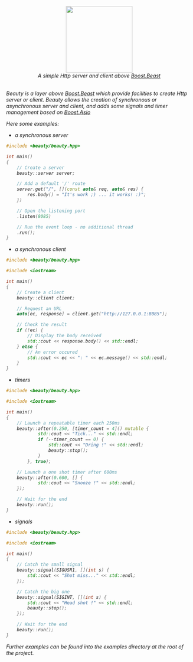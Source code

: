 <div align="center">
  <img src="https://github.com/dfleury2/beauty/raw/master/docs/rose.png" height="180" />
  <br>
  <i>A simple Http server and client above <a href="https://github.com/boostorg/beast">Boost.Beast</a>
</div>
<br>

Beauty is a layer above <a href="https://github.com/boostorg/beast">Boost.Beast</a> which provide facilities to create Http server or client. Beauty allows the creation of synchronous or asynchronous server and client, and adds some signals and timer management based on <a href="https://github.com/boostorg/asio">Boost.Asio</a>

Here some examples:

- a synchronous server

```cpp
#include <beauty/beauty.hpp>

int main()
{
    // Create a server
    beauty::server server;

    // Add a default '/' route
    server.get("/", [](const auto& req, auto& res) {
        res.body() = "It's work ;) ... it works! :)";
    })

    // Open the listening port
    .listen(8085)

    // Run the event loop - no additional thread
    .run();
}
```

- a synchronous client

```cpp
#include <beauty/beauty.hpp>

#include <iostream>

int main()
{
    // Create a client
    beauty::client client;

    // Request an URL
    auto[ec, response] = client.get("http://127.0.0.1:8085");

    // Check the result
    if (!ec) {
        // Display the body received
        std::cout << response.body() << std::endl;
    } else {
        // An error occured
        std::cout << ec << ": " << ec.message() << std::endl;
    }
}
```

- timers

```cpp
#include <beauty/beauty.hpp>

#include <iostream>

int main()
{
    // Launch a repeatable timer each 250ms
    beauty::after(0.250, [timer_count = 4]() mutable {
            std::cout << "Tick..." << std::endl;
            if (--timer_count == 0) {
                std::cout << "Dring !" << std::endl;
                beauty::stop();
            }
        }, true);

    // Launch a one shot timer after 600ms
    beauty::after(0.600, [] {
            std::cout << "Snooze !" << std::endl;
    });

    // Wait for the end
    beauty::run();
}
```

- signals

```cpp
#include <beauty/beauty.hpp>

#include <iostream>

int main()
{
    // Catch the small signal
    beauty::signal(SIGUSR1, [](int s) {
        std::cout << "Shot miss..." << std::endl;
    });

    // Catch the big one
    beauty::signal(SIGINT, [](int s) {
        std::cout << "Head shot !" << std::endl;
        beauty::stop();
    });

    // Wait for the end
    beauty::run();
}
```

Further examples can be found into the examples directory at the root of the project.
